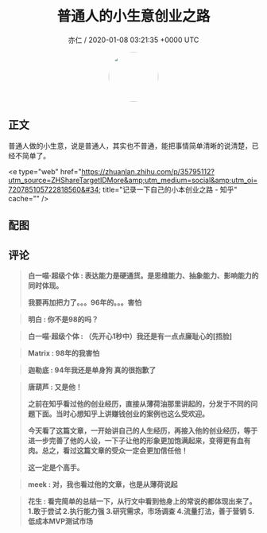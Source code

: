 <h1 align="center">普通人的小生意创业之路</h1>
<p align="center">
    <a>亦仁 / 2020-01-08 03:21:35 &#43;0000 UTC</a>
</p>

<div align="center">
    <img src="https://images.zsxq.com/Fn3NQqCN8nuGF86yZPXSbEsl0mb3?e=1590940799&amp;token=kIxbL07-8jAj8w1n4s9zv64FuZZNEATmlU_Vm6zD:pfbNc8W3hS0oYG_hyXXh_rHMHuc=" width="100" height="100" style="border:1px solid;border-radius:50%; color:#ffffff"/>
</div>

## 正文

<div>
普通人做的小生意，说是普通人，其实也不普通，能把事情简单清晰的说清楚，已经不简单了。

&lt;e type=&#34;web&#34; href=&#34;https://zhuanlan.zhihu.com/p/35795112?utm_source=ZHShareTargetIDMore&amp;utm_medium=social&amp;utm_oi=720785105722818560&#34; title=&#34;记录一下自己的小本创业之路 - 知乎&#34; cache=&#34;&#34; /&gt;
</div>

## 配图
<div class="image" align="center">

</div>

## 评论

<div align="left">
<div>

<blockquote >
<span> <strong>白一喵·超级个体 : 表达能力是硬通货。是思维能力、抽象能力、影响能力的同时体现。

我要再加把力了。。。96年的。。。害怕 </strong></span>
</blockquote>

<blockquote >
<span> <strong>明白 : 你不是98的吗？ </strong></span>
</blockquote>

<blockquote >
<span> <strong>白一喵·超级个体 : （先开心1秒中）我还是有一点点廉耻心的[捂脸] </strong></span>
</blockquote>

<blockquote >
<span> <strong>Matrix : 98年的我害怕 </strong></span>
</blockquote>

<blockquote >
<span> <strong>迦勒底 : 94年我还是单身狗 真的很抱歉了 </strong></span>
</blockquote>

<blockquote >
<span> <strong>唐葫芦 : 又是他！

之前在知乎看过他的创业经历，直接从薄荷油那里讲起的，分发于不同的问题下面。当时心想知乎上讲赚钱创业的案例也这么受欢迎。

今天看了这篇文章，一开始讲自己的人生经历，再接入他的创业经历，等于进一步完善了他的人设，一下子让他的形象更加饱满起来，变得更有血有肉。总之，看过这篇文章的受众一定会更加信任他！

这一定是个高手。 </strong></span>
</blockquote>

<blockquote >
<span> <strong>meek : 对，我也看过他的文章，也是从薄荷说起 </strong></span>
</blockquote>

<blockquote >
<span> <strong>花生 : 看完简单的总结一下，从行文中看到他身上的常说的都体现出来了。
1.敢于尝试
2.执行能力强
3.研究需求，市场调查
4.流量打法，善于营销
5.低成本MVP测试市场 </strong></span>
</blockquote>

</div>
</div>